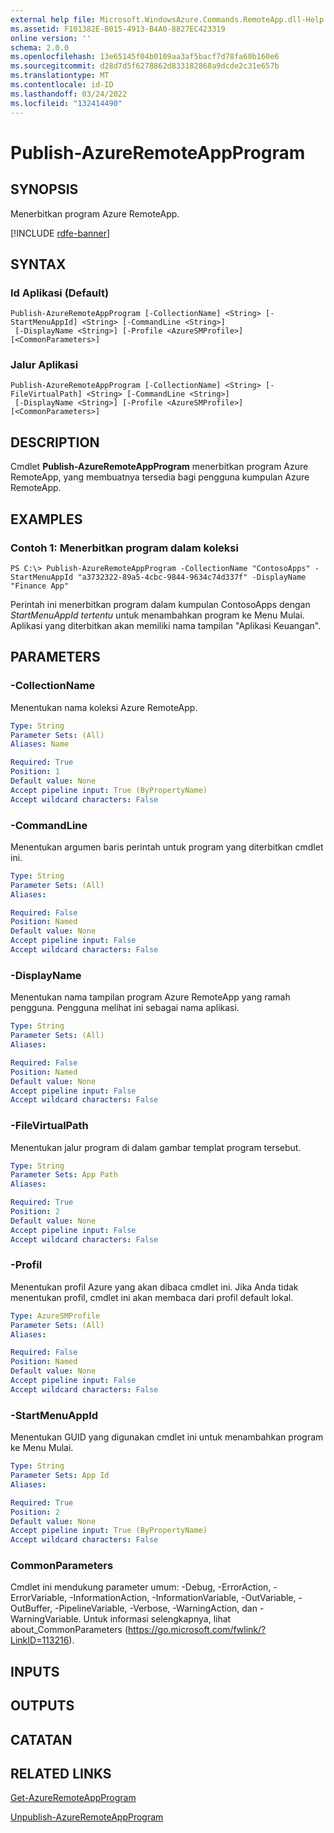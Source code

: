 ```yaml
---
external help file: Microsoft.WindowsAzure.Commands.RemoteApp.dll-Help.xml
ms.assetid: F101382E-B015-4913-B4A0-8827EC423319
online version: ''
schema: 2.0.0
ms.openlocfilehash: 13e65145f04b0109aa3af5bacf7d78fa60b160e6
ms.sourcegitcommit: d28d7d5f6278862d833182868a9dcde2c31e657b
ms.translationtype: MT
ms.contentlocale: id-ID
ms.lasthandoff: 03/24/2022
ms.locfileid: "132414490"
---
```

# Publish-AzureRemoteAppProgram

## SYNOPSIS
Menerbitkan program Azure RemoteApp.

[!INCLUDE [rdfe-banner](../../includes/rdfe-banner.md)]

## SYNTAX

### Id Aplikasi (Default)
```
Publish-AzureRemoteAppProgram [-CollectionName] <String> [-StartMenuAppId] <String> [-CommandLine <String>]
 [-DisplayName <String>] [-Profile <AzureSMProfile>] [<CommonParameters>]
```

### Jalur Aplikasi
```
Publish-AzureRemoteAppProgram [-CollectionName] <String> [-FileVirtualPath] <String> [-CommandLine <String>]
 [-DisplayName <String>] [-Profile <AzureSMProfile>] [<CommonParameters>]
```

## DESCRIPTION
Cmdlet **Publish-AzureRemoteAppProgram** menerbitkan program Azure RemoteApp, yang membuatnya tersedia bagi pengguna kumpulan Azure RemoteApp.

## EXAMPLES

### Contoh 1: Menerbitkan program dalam koleksi
```
PS C:\> Publish-AzureRemoteAppProgram -CollectionName "ContosoApps" -StartMenuAppId "a3732322-89a5-4cbc-9844-9634c74d337f" -DisplayName "Finance App"
```

Perintah ini menerbitkan program dalam kumpulan ContosoApps dengan *StartMenuAppId tertentu* untuk menambahkan program ke Menu Mulai.
Aplikasi yang diterbitkan akan memiliki nama tampilan "Aplikasi Keuangan".

## PARAMETERS

### -CollectionName
Menentukan nama koleksi Azure RemoteApp.

```yaml
Type: String
Parameter Sets: (All)
Aliases: Name

Required: True
Position: 1
Default value: None
Accept pipeline input: True (ByPropertyName)
Accept wildcard characters: False
```

### -CommandLine
Menentukan argumen baris perintah untuk program yang diterbitkan cmdlet ini.

```yaml
Type: String
Parameter Sets: (All)
Aliases: 

Required: False
Position: Named
Default value: None
Accept pipeline input: False
Accept wildcard characters: False
```

### -DisplayName
Menentukan nama tampilan program Azure RemoteApp yang ramah pengguna.
Pengguna melihat ini sebagai nama aplikasi.

```yaml
Type: String
Parameter Sets: (All)
Aliases: 

Required: False
Position: Named
Default value: None
Accept pipeline input: False
Accept wildcard characters: False
```

### -FileVirtualPath
Menentukan jalur program di dalam gambar templat program tersebut.

```yaml
Type: String
Parameter Sets: App Path
Aliases: 

Required: True
Position: 2
Default value: None
Accept pipeline input: False
Accept wildcard characters: False
```

### -Profil
Menentukan profil Azure yang akan dibaca cmdlet ini.
Jika Anda tidak menentukan profil, cmdlet ini akan membaca dari profil default lokal.

```yaml
Type: AzureSMProfile
Parameter Sets: (All)
Aliases: 

Required: False
Position: Named
Default value: None
Accept pipeline input: False
Accept wildcard characters: False
```

### -StartMenuAppId
Menentukan GUID yang digunakan cmdlet ini untuk menambahkan program ke Menu Mulai.

```yaml
Type: String
Parameter Sets: App Id
Aliases: 

Required: True
Position: 2
Default value: None
Accept pipeline input: True (ByPropertyName)
Accept wildcard characters: False
```

### CommonParameters
Cmdlet ini mendukung parameter umum: -Debug, -ErrorAction, -ErrorVariable, -InformationAction, -InformationVariable, -OutVariable, -OutBuffer, -PipelineVariable, -Verbose, -WarningAction, dan -WarningVariable. Untuk informasi selengkapnya, lihat about_CommonParameters (https://go.microsoft.com/fwlink/?LinkID=113216).

## INPUTS

## OUTPUTS

## CATATAN

## RELATED LINKS

[Get-AzureRemoteAppProgram](./Get-AzureRemoteAppProgram.md)

[Unpublish-AzureRemoteAppProgram](./Unpublish-AzureRemoteAppProgram.md)


